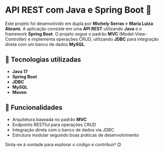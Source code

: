 # API REST com Java e Spring Boot 🚀  

Este projeto foi desenvolvido em dupla por **Michely Serras** e **Maria Luiza Abrami**. A aplicação consiste em uma **API REST** utilizando **Java** e o framework **Spring Boot**. O projeto segue o padrão **MVC** (Model-View-Controller) e implementa operações CRUD, utilizando **JDBC** para integração direta com um banco de dados **MySQL**.  

## 🔹 Tecnologias utilizadas  
- **Java 17**  
- **Spring Boot**  
- **JDBC**  
- **MySQL**  
- **Maven**  

## 📌 Funcionalidades  
- Arquitetura baseada no padrão **MVC**  
- Endpoints RESTful para operações CRUD  
- Integração direta com o banco de dados via JDBC  
- Estrutura modular seguindo boas práticas de desenvolvimento  

Sinta-se à vontade para explorar o código e contribuir! 😊  
